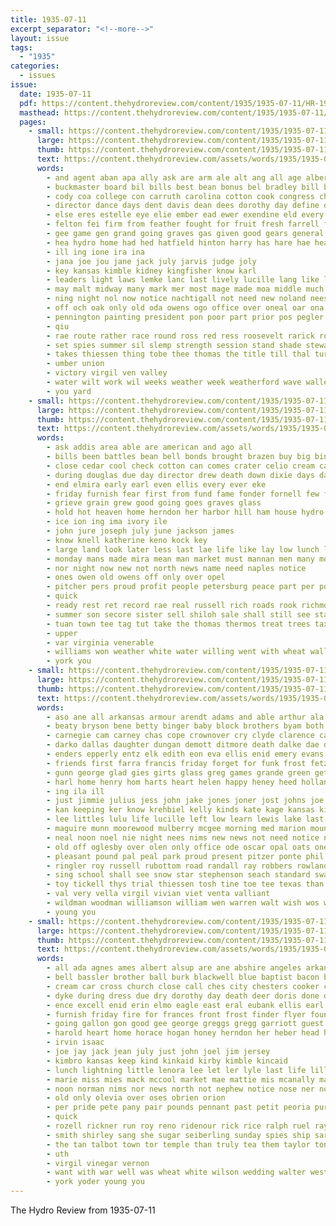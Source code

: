 ```yaml
---
title: 1935-07-11
excerpt_separator: "<!--more-->"
layout: issue
tags:
  - "1935"
categories:
  - issues
issue:
  date: 1935-07-11
  pdf: https://content.thehydroreview.com/content/1935/1935-07-11/HR-1935-07-11.pdf
  masthead: https://content.thehydroreview.com/content/1935/1935-07-11/masthead/HR-1935-07-11.jpg
  pages:
    - small: https://content.thehydroreview.com/content/1935/1935-07-11/small/HR-1935-07-11-01.jpg
      large: https://content.thehydroreview.com/content/1935/1935-07-11/large/HR-1935-07-11-01.jpg
      thumb: https://content.thehydroreview.com/content/1935/1935-07-11/thumbnails/HR-1935-07-11-01.jpg
      text: https://content.thehydroreview.com/assets/words/1935/1935-07-11/HR-1935-07-11-01.txt
      words:
        - and agent aban apa ally ask are arm ale alt ang all age albert arn ago ade ata ash adkins ani amend ana ayre august ave
        - buckmaster board bil bills best bean bonus bel bradley bill bear buna beer badder bor ball binger bah bein beat burden bank both been business banks big borne boas ballot back begin borah bie but bando bring barge brey
        - cody coa college con carruth carolina cotton cook congress chief cap ching cobb churches car class cover call chair county carl caddo comin christian court come cream chester course company city clinton church clarence close campus cost credit common cay cooler char courage custer cases cece
        - director dance days dent davis dean dees dorothy day define down diamond dakota dill daily doy dose desire during duly doctor dea death deel dunn
        - else eres estelle eye elie ember ead ewer exendine eld every ene end elmer even earnest ence
        - felton fei firm from feather fought for fruit fresh farrell faith friday farm former furnish fried fore face finley felt funk free fase fon fie farell fight fire ford first far few front fair figures frances
        - gee game gen grand going graves gas given good gears general govern gon gone games gor groce governor gifford goodson gave george goe gail glass gest
        - hea hydro home had hed hatfield hinton harry has hare hae heard heaser house hawks held her hour heiter hale hank hesser hot hermes hume hubbard high hope hays him heart hand holding hart hon
        - ill ing ione ira ina
        - jana joe jou jane jack july jarvis judge joly
        - key kansas kimble kidney kingfisher know karl
        - leaders light laws lemke lanc last lively lucille lang like life lloyd live lare left later land lee long lean list
        - may malt midway many mark mer most mage made moa middle much mildred march myers monday million mers min marland milk mercury miss mai man morning moy matter more major mea members moon malin mal
        - ning night nol now notice nachtigall not need new noland nees nose neate never north nish news nina names nor
        - off och oak only old oda owens ogo office over oneal oar ona
        - pennington painting president pon poor part prior pos pegler power pound plate public per present por pil pastor pay people ponte pill pitch page proper past pete pant pain place pager paal pasa pirie pack pak
        - qiu
        - rae route rather race round ross red ress roosevelt rarick room root rasa reading read rates rate rea ray reno reis rich
        - set spies summer sil slemp strength session stand shade stewart share sen sit senator smith standing sat seems speed sunday sessions special study stay sot seen second small sermon shirley severs service states saturday staff shape such seat school sho shows sears space shawnee sund shall sine state sayre siow side said sept september sell shadow sup soda she show
        - takes thiessen thing tobe thee thomas the title till thal ture tidwell thelma tax temple tickell talk tippy table tave too trent tennessee tindall than try them town taken tha tonne then tho tobacco tad triplet toe take track tra
        - umber union
        - victory virgil ven valley
        - water wilt work wil weeks weather week weatherford wave waller way wonder works working will went westbrook williams well wearing was ware wate with won west welfare while wilson washington
        - you yard
    - small: https://content.thehydroreview.com/content/1935/1935-07-11/small/HR-1935-07-11-02.jpg
      large: https://content.thehydroreview.com/content/1935/1935-07-11/large/HR-1935-07-11-02.jpg
      thumb: https://content.thehydroreview.com/content/1935/1935-07-11/thumbnails/HR-1935-07-11-02.jpg
      text: https://content.thehydroreview.com/assets/words/1935/1935-07-11/HR-1935-07-11-02.txt
      words:
        - ask addis area able are american and ago all
        - bills been battles bean bell bonds brought brazen buy big bins best business back battle borah broad briand banks began but burner bank bradley born bin bars
        - close cedar cool check cotton can comes crater celio cream cake congress cold county company cry city crail came cor cash cashier cane come crier centers certain canning class clear caddo course christian con civil
        - during douglas due day director drew death down dixie days daniel done
        - end elmira early earl even ellis every ever eke
        - friday furnish fear first from fund fame fonder fornell few fellow found fand french ference for friend full friends fall flood fields finer forget
        - grieve grain grew good going goes graves glass
        - hold hot heaven home herndon her harbor hill ham house hydro held him huey how henry had hardware hull harvest hobart helps hed heart
        - ice ion ing ima ivory ile
        - john jure joseph july june jackson james
        - know knell katherine keno kock key
        - large land look later less last lae life like lay low lunch lawrence longs let lips little light long loss love lee left lines letter
        - monday mans made mira mean man market must mannan men many mood miller maria may milk mus most mas mut members mise morgan miss mission might morning more
        - nor night now new not north news name need naples notice
        - ones owen old owens off only over opel
        - pitcher pers proud profit people petersburg peace part per power price place president press
        - quick
        - ready rest ret record rae real russell rich roads rook richmond rock river roosevelt range register rang
        - summer son secore sister sell shiloh sale shall still see stand seed saturday southern surplus subject senator selassie service stoves seven sema sed store struck sam say south six stockton sites searcy state states soon sunday speedy selling set stock settle steamer session said sal stove short sad study special soul small share she
        - tuan town tee tag tut take the thomas thermos treat trees tax tumbling truly too them tin turn than tine tindell ton
        - upper
        - var virginia venerable
        - williams won weather white water willing went with wheat waller winters week wash weeks william wan well while work was west works will wait wai working worker waters war write world wonder why wee wave
        - york you
    - small: https://content.thehydroreview.com/content/1935/1935-07-11/small/HR-1935-07-11-03.jpg
      large: https://content.thehydroreview.com/content/1935/1935-07-11/large/HR-1935-07-11-03.jpg
      thumb: https://content.thehydroreview.com/content/1935/1935-07-11/thumbnails/HR-1935-07-11-03.jpg
      text: https://content.thehydroreview.com/assets/words/1935/1935-07-11/HR-1935-07-11-03.txt
      words:
        - aso ane all arkansas armour arendt adams and able arthur ala anes alva aid america ana age alto aun art alton ale alo agno adkins arch are abe
        - beaty bryson bene betty binger baby block brothers byam both benn bates beans ball been but big bill bergmans bank buy business ballew billie blackwell brother boys bess bor boucher
        - carnegie cam carney chas cope crownover cry clyde clarence calvin caller cedar clair como craig collins cox charles coffee cone carey channell colle cobb chambers ches cecil constant can calles company came city canny cream
        - darko dallas daughter dungan demott ditmore death dalke dae does dewane days donald doctor day dorethy directo dinner done dickerson doc
        - enders epperly entz elk edith eon eva ellis enid emery evans elmer eason egg ear ernest every end eakins east elma earl ennis edgar elwood
        - friends first farra francis friday forget for funk frost fetzer fleishman forest farm folks frank frazier filling from famous fin fort
        - gunn george glad gies girts glass greg games grande green geter getting grand geary gas guest going gin goodyear goodpasture guy ghee greeson gall gregg
        - harl home henry hom harts heart helen happy heney heed holland haywood horn hinton helena hen herman him hopewell humphrey harry harold homes had hesser hales hatfield hau henke harrison hope her hall hamilton hot hydro herndon has house herbert harvest
        - ing ila ill
        - just jimmie julius jess john jake jones joner jost johns joe july jacob jean johnnie
        - kan keeping ker know krehbiel kelly kinds kate kage kansas kidney
        - lee littles lulu life lucille left low learn lewis lake last long lillie letha latter lemma leon lawerence lock lone leonard let logan lindsey large
        - maguire munn moorewood mulberry mcgee morning med marion mount money mckee man marilyn mable miss must milton miler moser mounts maxine most mol magnolia mae mabel mat miller monday maggie more mexico may moore martin mccarey
        - neal noon noel nie night nees nims new news not need notice north near nou now neel
        - old off oglesby over olen only office ode oscar opal oats oney
        - pleasant pound pal peal park proud present pitzer ponte phil prost pennington plate potter price paul part poe pro pec plenty poage pisor perle
        - ringler roy russell rubottom road randall ray robbers rowland rea radio rainey ridenour robertson res ralph ruby rosa ridge raymond ross
        - sing school shall see snow star stephenson seach standard swan stowe sevier surgeon settle shoe sells sutton sue sit suter salt shirley side sale she shelton start strong spies sade service sturgill swartzendruber siler summerfield spring smith sun sell scott sunday simmons sister sons saturday son station store salyer simpson
        - toy tickell thys trial thiessen tosh tine toe tee texas than the thad tin town trip tim tennessee take tines tat triplett till tate tae thurs them thet
        - val very vella virgil vivian viet venta valliant
        - wildman woodman williamson william wen warren walt wish wos went week work wife will with warde wait wolf wollen wal why wilbur worth worl well wheat willingham was weeks watson waller weather wells worlds window williams working wayne
        - young you
    - small: https://content.thehydroreview.com/content/1935/1935-07-11/small/HR-1935-07-11-04.jpg
      large: https://content.thehydroreview.com/content/1935/1935-07-11/large/HR-1935-07-11-04.jpg
      thumb: https://content.thehydroreview.com/content/1935/1935-07-11/thumbnails/HR-1935-07-11-04.jpg
      text: https://content.thehydroreview.com/assets/words/1935/1935-07-11/HR-1935-07-11-04.txt
      words:
        - all ada agnes ames albert alsup are ane abshire angeles arkansas arden ago apple ault appleman and able arbogast
        - bell bassler brother ball burk blackwell blue baptist bacon blank bless boucher borger bandy brothers bert boles bank baker bride barrell bett board bennie brides burkhalter bradley bethany berle best beard been but bonus bill bah broady business broom bring box brown bulk barlow ber
        - cream car cross church close call ches city chesters cooker christian clar collier cleo corporal carr conklin coffee carson check creek council cant carl came coppage cor carruth clarence class cantrell county charlie caraway cash clover charles churches caddo comet can
        - dyke during dress due dry dorothy day death deer doris done delma down desire dooley daughter days
        - ence excell enid erin elmo eagle east eral eubank ellis earl engel edmonds end every ethel elmer ella eleanor
        - furnish friday fire for frances front frost finder flyer found fee flow frank freeman fritz friends felton farm friend fielder french fresh first fred free from faithful flowers
        - going gallon gon good gee george greggs gregg garriott guest goose guard gifford gilmore green
        - harold heart home horace hogan honey herndon her heber head hume had hender has hydro husband henry ham harvey hamilton harvest hey henke hesser halter
        - irvin isaac
        - joe jay jack jean july just john joel jim jersey
        - kimbro kansas keep kind kinkaid kirby kimble kincaid
        - lunch lightning little lenora lee let ler lyle last life lilley love lester leghorn left lier latter law lydia loa late linden lard leo live
        - marie miss mies mack mccool market mae mattie mis mcanally martin most mason morning moore marriage many must mile melean may maggie made mccrea man miller mildred milk members mara money meals monday mine mcdevitt marry
        - noon norman nims nor news north not nephew notice nose ner now nash
        - old only olevia over oses obrien orion
        - per pride pete pany pair pounds pennant past petit peoria purse pure public pack pickle park present price pump people penn part pail pitzer pastor pound page pearl pay pick
        - quick
        - rozell rickner run roy reno ridenour rick rice ralph ruel raymond rosemary ream randolph ret
        - smith shirley sang she sugar seiberling sunday spies ship sarah schools safe soap silver sons small school shelton saturday sup salt shall south state see story street side size son show service set stanley springs soward save sal sale store sunny sih sam storm station sister
        - the tan talbot town tor temple than truly tea them taylor tonic tender tice texas thomason then tall trial
        - uth
        - virgil vinegar vernon
        - want with war well was wheat white wilson wedding walter western world will week weatherford word write withers went work working wash williams
        - york yoder young you
---
```


The Hydro Review from 1935-07-11

<!--more-->


